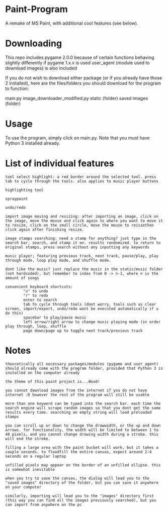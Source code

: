 # Paint-Program
A remake of MS Paint, with additional cool features (see below).

# Downloading

This repo includes pygame 2.0.0 because of certain functions behaving slightly differently if pygame 1.x.x is used
user_agent (module used to download images) is also included

If you do not wish to download either package (or if you already have those 2 installed), here are the files/folders you should download for the program to function:

main.py
image_downloader_modified.py
static (folder)
saved images (folder)


# Usage
To use the program, simply click on main.py. Note that you must have Python 3 installed already.


# List of individual features

    tool select highlight: a red border around the selected tool. press tab to cycle through the tools. also applies to music player buttons
    
    highlighting tool
    
    spraypaint
    
    undo/redo
    
    import image moving and resizing: after importing an image, click on the image, move the mouse and click again to where you want to move it
    to resize, click on the small circle, move the mouse to reiszethen click again after finishing resize.
    
    image stamps searching: need a stamp for anything? just type in the search bar, search, and stamp it on. results randomized. to return to original stamps, press search without any inputting any keywords
    
    music player; featuring previous track, next track, pause/play, play through mode, loop play mode, and shuffle mode.
    
    dont like the music? just replace the music in the static/music folder (not hardcoded), but remember to index from 0 -> n-1, where n is the amount of songs
    
    convenient keyboard shortcuts:
            "u" to undo
            "r" to redo
            enter to search
            tab to cycle through tools (dont worry, tools such as clear screen, import/export, undo/redo wont be executed automatically if u do this)
            spacebar to play/pause music
            left arrow/right arrow to change music playing mode (in order play through, loop, shuffle
            page down/page up to toggle next track/previous track


# Notes

    theoretically all necessary packages/modules (pygame and user_agent) should already come with the program folder, provided that Python 3 is installed on the computer already
    
    the theme of this paint project is...Wood!
    
    you cannot download images from the internet if you do not have internet :D however the rest of the program will still be usable
    
    more than one keyword can be typed into the search bar. each time the search engine will scrape random images so that you dont get the same results every time. searching an empty string will load preloaded stamps
    
    you can scroll up or down to change the drawwidth, or the up and down arrows. for functionality, the width will be limited to between 1 to 40 pixels, and you cannot change drawing width during a stroke. this will end the stroke.
    
    filling a large area with the paint bucket will work, but it takes a couple seconds. to floodfill the entire canvas, expect around 2-4 seconds on a regular laptop
    
    unfilled pixels may appear on the border of an unfilled ellipse. this is somewhat inevitable
    
    when you try to save the canvas, the dialog will lead you to the "saved images" directory of the folder, but you can save it anywhere on your computer
    
    similarly, importing will lead you to the "images" directory first (this way you can find all the images previously searched), but you can import from anywhere on the pc
    
